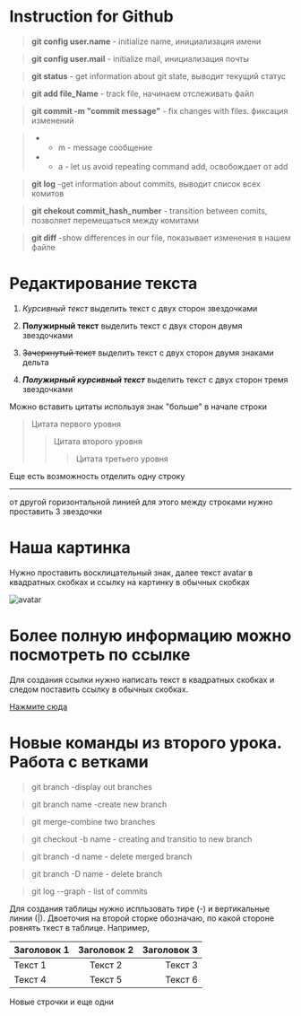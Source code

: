 # Instruction for Github

>**git config user.name** - initialize name, инициализация имени

>**git config user.mail** - initialize mail, инициализация почты

>**git status** - get information about git state, выводит текущий статус

>**git add file_Name** - track file, начинаем отслеживать файл

>**git commit -m "commit message"** - fix changes with files. фиксация изменений

>- - m - message сообщение
>- - a - let us avoid repeating command add, освобождает от add 

>**git log** -get information about commits, выводит список всех комитов

>**git chekout commit_hash_number** - transition between comits, позволяет перемещаться между комитами

>**git diff** -show differences in our file, показывает изменения в нашем файле

# Редактирование текста
1. *Курсивный текст* выделить текст с двух сторон звездочками

2. **Полужирный текст** выделить текст с двух сторон двумя звездочками

3. ~~Зачеркнутый текст~~ выделить текст с двух сторон двумя знаками дельта

4. ***Полужирный курсивный текст*** выделить текст с двух сторон тремя звездочками

Можно вставить цитаты используя знак "больше" в начале строки
>Цитата первого уровня
>>Цитата второго уровня
>>>Цитата третьего уровня

Еще есть возможность отделить одну строку 
***
от другой горизонтальной линией для этого между строками нужно проставить 3 звездочки
# Наша картинка 
Нужно проставить восклицательный знак, далее текст avatar в квадратных скобках и ссылку на картинку в обычных скобках

![avatar](https://miro.medium.com/max/1400/1*vB5N41B_wM8Bmgeq41262w.png)

# Более полную информацию можно посмотреть по ссылке
Для создания ссылки нужно написать текст в квадратных скобках и следом поставить ссылку в обычных скобках.

[Нажмите сюда](https://gist.github.com/Jekins/2bf2d0638163f1294637)

# Новые команды из второго урока. Работа с ветками
> git branch -display out branches

> git branch name -create new branch

>git merge-combine two branches

>git checkout -b name - creating and transitio to new branch

>git branch -d name - delete merged branch 

>git branch -D name - delete branch

>git log --graph - list of commits 

Для создания таблицы нужно испльзовать тире (-) и вертикальные линии (|). Двоеточия на второй сторке обозначаю, по какой стороне ровнять ткест в таблице. Например,

|Заголовок 1| Заголовок 2|Заголовок 3|
|:---------|:----------:|---------:|
|Текст 1|Текст 2|Текст 3|
|Текст 4| Текст 5| Текст 6|

Новые строчки 
и еще одни